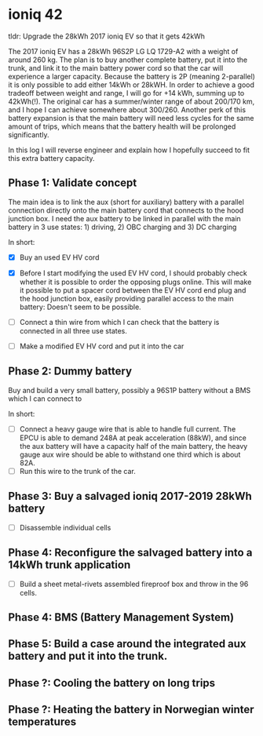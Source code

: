 # ioniq 42
tldr: Upgrade the 28kWh 2017 ioniq EV so that it gets 42kWh

The 2017 ioniq EV has a 28kWh 96S2P LG LQ 1729-A2 with a weight of around 260 kg. The plan is to buy another complete battery, put it into the trunk, and link it to the main battery power cord so that the car will experience a larger capacity. Because the battery is 2P (meaning 2-parallel) it is only possible to add either 14kWh or 28kWH. In order to achieve a good tradeoff between weight and range, I will go for +14 kWh, summing up to 42kWh(!). The original car has a summer/winter range of about 200/170 km, and I hope I can achieve somewhere about 300/260. Another perk of this battery expansion is that the main battery will need less cycles for the same amount of trips, which means that the battery health will be prolonged significantly.

In this log I will reverse engineer and explain how I hopefully succeed to fit this extra battery capacity.


## Phase 1: Validate concept

The main idea is to link the aux (short for auxiliary) battery with a parallel connection directly onto the main battery cord that connects to the hood junction box. I need the aux battery to be linked in parallel with the main battery in 3 use states: 1) driving, 2) OBC charging and 3) DC charging


In short:
  - [x] Buy an used EV HV cord
  - [x] Before I start modifying the used EV HV cord, I should probably check whether it is possible to order the opposing plugs online. This will make it possible to put a spacer cord between the EV HV cord end plug and the hood junction box, easily providing parallel access to the main battery: Doesn't seem to be possible.
  - [ ] Connect a thin wire from which I can check that the battery is connected in all three use states.
  - [ ] Make a modified EV HV cord and put it into the car



## Phase 2: Dummy battery

Buy and build a very small battery, possibly a 96S1P battery without a BMS which I can connect to


In short:
  - [ ] Connect a heavy gauge wire that is able to handle full current. The EPCU is able to demand 248A at peak acceleration (88kW), and since the aux battery will have a capacity half of the main battery, the heavy gauge aux wire should be able to withstand one third which is about 82A. 
  - [ ] Run this wire to the trunk of the car.

## Phase 3: Buy a salvaged ioniq 2017-2019 28kWh battery


  - [ ] Disassemble individual cells


## Phase 4: Reconfigure the salvaged battery into a 14kWh trunk application

  - [ ] Build a sheet metal-rivets assembled fireproof box and throw in the 96 cells.

## Phase 4: BMS (Battery Management System)


## Phase 5: Build a case around the integrated aux battery and put it into the trunk.


## Phase ?: Cooling the battery on long trips

## Phase ?: Heating the battery in Norwegian winter temperatures


